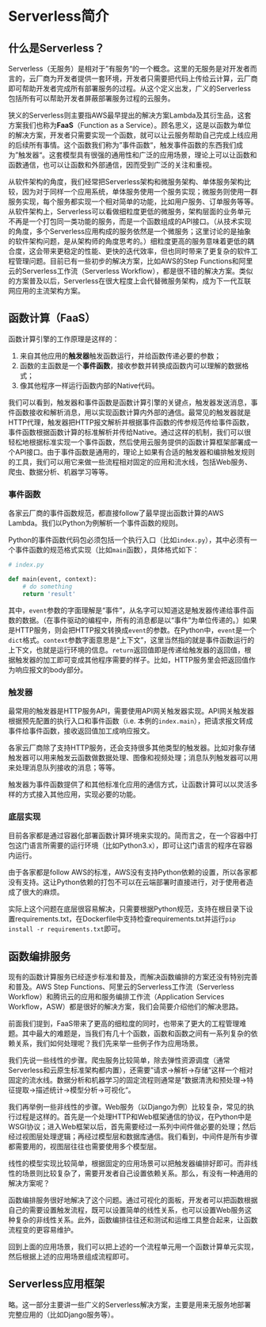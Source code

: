 # Serverless简介

## 什么是Serverless？

Serverless（无服务）是相对于”有服务“的一个概念。这里的无服务是对开发者而言的，云厂商为开发者提供一套环境，开发者只需要把代码上传给云计算，云厂商即可帮助开发者完成所有部署服务的过程。从这个定义出发，广义的Serverless包括所有可以帮助开发者屏蔽部署服务过程的云服务。

狭义的Serverless则主要指AWS最早提出的解决方案Lambda及其衍生品，这套方案我们也称为**FaaS**（Function as a Service）。顾名思义，这是以函数为单位的解决方案，开发者只需要实现一个函数，就可以让云服务帮助自己完成上线应用的后续所有事情。这个函数我们称为”事件函数“，触发事件函数的东西我们成为”触发器“。这套模型具有很强的通用性和广泛的应用场景，理论上可以让函数和函数通信，也可以让函数和外部通信，因而受到广泛的关注和重视。

从软件架构的角度，我们经常把Serverless架构和微服务架构、单体服务架构比较，因为对于同样一个应用系统，单体服务使用一个服务实现；微服务则使用一群服务实现，每个服务都实现一个相对简单的功能，比如用户服务、订单服务等等。从软件架构上，Serverless可以看做细粒度更低的微服务，架构层面的业务单元不再是一个打包同一类功能的服务，而是一个函数组成的API接口。（从技术实现的角度，多个Serverless应用构成的服务依然是一个微服务；这里讨论的是抽象的软件架构问题，是从架构师的角度思考的。）细粒度更高的服务意味着更低的耦合度，这会带来更稳定的性能、更快的迭代效率，但也同时带来了更复杂的软件工程管理问题。目前已有一些初步的解决方案，比如AWS的Step Functions和阿里云的Serverless工作流（Serverless Workflow），都是很不错的解决方案。类似的方案普及以后，Serverless在很大程度上会代替微服务架构，成为下一代互联网应用的主流架构方案。

## 函数计算（FaaS）

函数计算引擎的工作原理是这样的：

1. 来自其他应用的**触发器**触发函数运行，并给函数传递必要的参数；
2. 函数的主函数是一个**事件函数**，接收参数并转换成函数内可以理解的数据格式；
3. 像其他程序一样运行函数内部的Native代码。

我们可以看到，触发器和事件函数是函数计算引擎的关键点，触发器发送消息，事件函数接收和解析消息，用以实现函数计算内外部的通信。最常见的触发器就是HTTP代理，触发器把HTTP报文解析并根据事件函数的传参规范传给事件函数，事件函数根据函数计算的标准解析并传给Native。通过这样的机制，我们可以很轻松地根据标准实现一个事件函数，然后使用云服务提供的函数计算框架部署成一个API接口。由于事件函数是通用的，理论上如果有合适的触发器和编排触发规则的工具，我们可以用它来做一些流程相对固定的应用和流水线，包括Web服务、爬虫、数据分析、机器学习等等。

### 事件函数

各家云厂商的事件函数规范，都直接follow了最早提出函数计算的AWS Lambda。我们以Python为例解析一个事件函数的规则。

Python的事件函数代码包必须包括一个执行入口（比如`index.py`），其中必须有一个事件函数的规范格式实现（比如`main`函数），具体格式如下：

```python
# index.py

def main(event, context):
    # do something
    return 'result'
```

其中，`event`参数的字面理解是“事件”，从名字可以知道这是触发器传递给事件函数的数据。（在事件驱动的编程中，所有的消息都是以“事件”为单位传递的。）如果是HTTP服务，则会把HTTP报文转换成`event`的参数。在Python中，`event`是一个`dict`格式。`context`参数字面意思是“上下文”，这里当然指的就是事件函数运行的上下文，也就是运行环境的信息。`return`返回值即是传递给触发器的返回值，根据触发器的加工即可变成其他程序需要的样子。比如，HTTP服务里会把返回值作为响应报文的body部分。

### 触发器

最常用的触发器是HTTP服务API，需要使用API网关触发器实现。API网关触发器根据预先配置的执行入口和事件函数（i.e. 本例的`index.main`），把请求报文转成事件给事件函数，接收返回值加工成响应报文。

各家云厂商除了支持HTTP服务，还会支持很多其他类型的触发器。比如对象存储触发器可以用来触发云函数做数据处理、图像和视频处理；消息队列触发器可以用来处理消息队列接收的消息；等等。

触发器为事件函数提供了和其他标准化应用的通信方式，让函数计算可以以灵活多样的方式接入其他应用，实现必要的功能。

### 底层实现

目前各家都是通过容器化部署函数计算环境来实现的。简而言之，在一个容器中打包这门语言所需要的运行环境（比如Python3.x），即可让这门语言的程序在容器内运行。

由于各家都是follow AWS的标准，AWS没有支持Python依赖的设置，所以各家都没有支持。这让Python依赖的打包不可以在云端部署时直接进行，对于使用者造成了很大的麻烦。

实际上这个问题在底层很容易解决，只需要根据Python规范，支持在根目录下设置requirements.txt，在Dockerfile中支持检查requirements.txt并运行`pip install -r requirements.txt`即可。

## 函数编排服务

现有的函数计算服务已经逐步标准和普及，而解决函数编排的方案还没有特别完善和普及。AWS Step Functions、阿里云的Serverless工作流（Serverless Workflow）和腾讯云的应用和服务编排工作流（Application Services Workflow，ASW）都是很好的解决方案，我们会简要介绍他们的解决思路。

前面我们提到，FaaS带来了更高的细粒度的同时，也带来了更大的工程管理难题。其中最大的难题是，当我们有几十个函数，函数和函数之间有一系列复杂的依赖关系，我们如何处理呢？我们先来举一些例子作为应用场景。

我们先说一些线性的步骤。爬虫服务比较简单，除去弹性资源调度（通常Serverless和云原生标准架构都内置），还需要”请求->解析->存储“这样一个相对固定的流水线。数据分析和机器学习的固定流程则通常是”数据清洗和预处理->特征提取->描述统计->模型分析->可视化“。

我们再举例一些非线性的步骤。Web服务（以Django为例）比较复杂，常见的执行过程是这样的。首先是一个处理HTTP和Web框架通信的协议，在Python中是WSGI协议；进入Web框架以后，首先需要经过一系列中间件做必要的处理；然后经过视图层处理逻辑；再经过模型层和数据库通信。我们看到，中间件是所有步骤都需要用的，视图层往往也需要使用多个模型层。

线性的模型实现比较简单，根据固定的应用场景可以把触发器编排好即可。而非线性的场景则比较复杂了，需要开发者自己设置依赖关系。那么，有没有一种通用的解决方案呢？

函数编排服务很好地解决了这个问题。通过可视化的面板，开发者可以把函数根据自己的需要设置触发流程，既可以设置简单的线性关系，也可以设置Web服务这种复杂的非线性关系。此外，函数编排往往还和测试和运维工具整合起来，让函数流程变的更容易维护。

回到上面的应用场景，我们可以把上述的一个流程单元用一个函数计算单元实现，然后根据上述的应用场景组成流程即可。

## Serverless应用框架

略。这一部分主要讲一些广义的Serverless解决方案，主要是用来无服务地部署完整应用的（比如Django服务等）。

